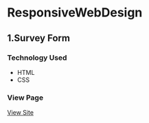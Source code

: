 # ResponsiveWebDesign
## 1.Survey Form
### Technology Used
- HTML
- CSS
### View Page
<a href="https://sharu411.github.io/ResponsiveWebDesign/Survey%20Form/index.html" target="_blank">View Site</a>
